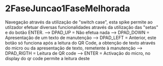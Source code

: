 # 2FaseJuncao1FaseMelhorada

Navegação através da utilização de "switch case", esta spike permite ao utilzador efetuar diversas funcionalidades através da utilização das "setas" e do botão ENTER.
--> DPAD_UP = Não efetua nada
--> DPAD_DOWN = Apresentação de um texto de manutenção
--> DPAD_LEFT = Anterior, este botão só funciona após a leitura do QR Code, a obtenção de texto através do micro ou da apresentação de texto, remetente à manutenção
--> DPAD_RIGTH = Leitura de QR code
--> ENTER = Activação do micro, no display do qr code permite a leitura deste
